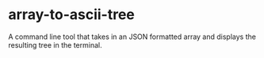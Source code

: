 # array-to-ascii-tree

A command line tool that takes in an JSON formatted array and displays the resulting tree in the terminal.
